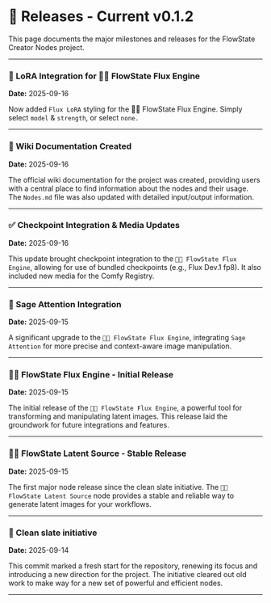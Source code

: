 # 🎉 Releases - Current v0.1.2  

This page documents the major milestones and releases for the FlowState Creator Nodes project.

---

### 🎨 LoRA Integration for 🌊🚒 FlowState Flux Engine
**Date:** 2025-09-16

Now added `Flux LoRA` styling for the 🌊🚒 FlowState Flux Engine. Simply select `model` & `strength`, or select `none.`

---

### 📖 Wiki Documentation Created
**Date:** 2025-09-16

The official wiki documentation for the project was created, providing users with a central place to find information about the nodes and their usage. The `Nodes.md` file was also updated with detailed input/output information.

---

### ✅ Checkpoint Integration & Media Updates
**Date:** 2025-09-16

This update brought checkpoint integration to the `🌊🚒 FlowState Flux Engine`, allowing for use of bundled checkpoints (e.g., Flux Dev.1 fp8). It also included new media for the Comfy Registry.

---

### 🧠 Sage Attention Integration
**Date:** 2025-09-15

A significant upgrade to the `🌊🚒 FlowState Flux Engine`, integrating `Sage Attention` for more precise and context-aware image manipulation.

---

### 🌊🚒 FlowState Flux Engine - Initial Release
**Date:** 2025-09-15

The initial release of the `🌊🚒 FlowState Flux Engine`, a powerful tool for transforming and manipulating latent images. This release laid the groundwork for future integrations and features.

---

### 🌊🌱 FlowState Latent Source - Stable Release
**Date:** 2025-09-15

The first major node release since the clean slate initiative. The `🌊🌱 FlowState Latent Source` node provides a stable and reliable way to generate latent images for your workflows.

---

### 🚀 Clean slate initiative
**Date:** 2025-09-14

This commit marked a fresh start for the repository, renewing its focus and introducing a new direction for the project. The initiative cleared out old work to make way for a new set of powerful and efficient nodes.

---
